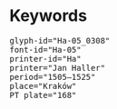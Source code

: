 # Keywords
<pre>
glyph-id="Ha-05_0308"
font-id="Ha-05"
printer-id="Ha"
printer="Jan Haller"
period="1505–1525"
place="Kraków"
PT plate="168"
</pre>
